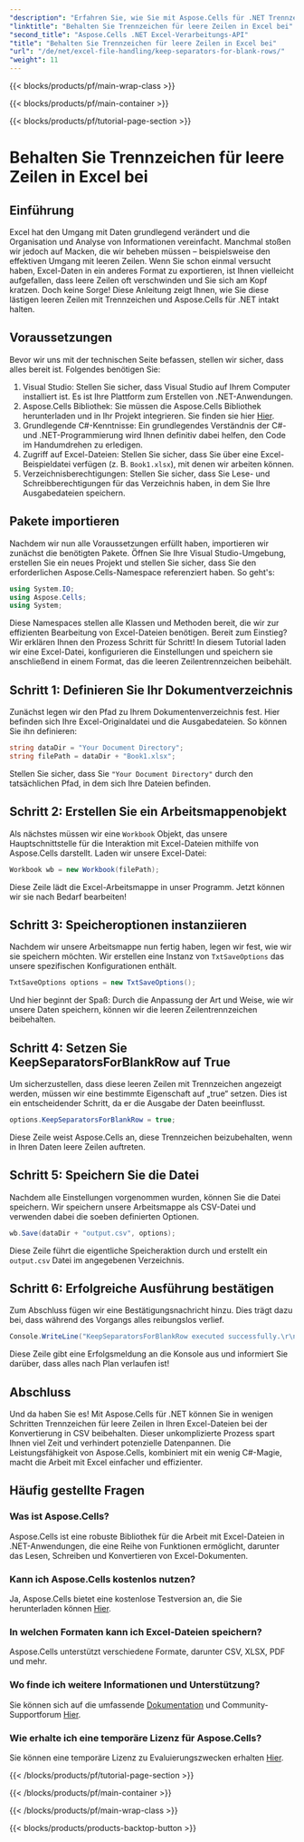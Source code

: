 ```yaml
---
"description": "Erfahren Sie, wie Sie mit Aspose.Cells für .NET Trennzeichen für leere Zeilen in Excel beibehalten. Schritt-für-Schritt-Anleitung mit Codebeispielen."
"linktitle": "Behalten Sie Trennzeichen für leere Zeilen in Excel bei"
"second_title": "Aspose.Cells .NET Excel-Verarbeitungs-API"
"title": "Behalten Sie Trennzeichen für leere Zeilen in Excel bei"
"url": "/de/net/excel-file-handling/keep-separators-for-blank-rows/"
"weight": 11
---
```


{{< blocks/products/pf/main-wrap-class >}}

{{< blocks/products/pf/main-container >}}

{{< blocks/products/pf/tutorial-page-section >}}

# Behalten Sie Trennzeichen für leere Zeilen in Excel bei

## Einführung
Excel hat den Umgang mit Daten grundlegend verändert und die Organisation und Analyse von Informationen vereinfacht. Manchmal stoßen wir jedoch auf Macken, die wir beheben müssen – beispielsweise den effektiven Umgang mit leeren Zeilen. Wenn Sie schon einmal versucht haben, Excel-Daten in ein anderes Format zu exportieren, ist Ihnen vielleicht aufgefallen, dass leere Zeilen oft verschwinden und Sie sich am Kopf kratzen. Doch keine Sorge! Diese Anleitung zeigt Ihnen, wie Sie diese lästigen leeren Zeilen mit Trennzeichen und Aspose.Cells für .NET intakt halten.
## Voraussetzungen
Bevor wir uns mit der technischen Seite befassen, stellen wir sicher, dass alles bereit ist. Folgendes benötigen Sie:
1. Visual Studio: Stellen Sie sicher, dass Visual Studio auf Ihrem Computer installiert ist. Es ist Ihre Plattform zum Erstellen von .NET-Anwendungen.
2. Aspose.Cells Bibliothek: Sie müssen die Aspose.Cells Bibliothek herunterladen und in Ihr Projekt integrieren. Sie finden sie hier [Hier](https://releases.aspose.com/cells/net/).
3. Grundlegende C#-Kenntnisse: Ein grundlegendes Verständnis der C#- und .NET-Programmierung wird Ihnen definitiv dabei helfen, den Code im Handumdrehen zu erledigen.
4. Zugriff auf Excel-Dateien: Stellen Sie sicher, dass Sie über eine Excel-Beispieldatei verfügen (z. B. `Book1.xlsx`), mit denen wir arbeiten können.
5. Verzeichnisberechtigungen: Stellen Sie sicher, dass Sie Lese- und Schreibberechtigungen für das Verzeichnis haben, in dem Sie Ihre Ausgabedateien speichern.
## Pakete importieren
Nachdem wir nun alle Voraussetzungen erfüllt haben, importieren wir zunächst die benötigten Pakete. Öffnen Sie Ihre Visual Studio-Umgebung, erstellen Sie ein neues Projekt und stellen Sie sicher, dass Sie den erforderlichen Aspose.Cells-Namespace referenziert haben. So geht's:
```csharp
using System.IO;
using Aspose.Cells;
using System;
```
Diese Namespaces stellen alle Klassen und Methoden bereit, die wir zur effizienten Bearbeitung von Excel-Dateien benötigen.
Bereit zum Einstieg? Wir erklären Ihnen den Prozess Schritt für Schritt! In diesem Tutorial laden wir eine Excel-Datei, konfigurieren die Einstellungen und speichern sie anschließend in einem Format, das die leeren Zeilentrennzeichen beibehält.
## Schritt 1: Definieren Sie Ihr Dokumentverzeichnis
Zunächst legen wir den Pfad zu Ihrem Dokumentenverzeichnis fest. Hier befinden sich Ihre Excel-Originaldatei und die Ausgabedateien. So können Sie ihn definieren:
```csharp
string dataDir = "Your Document Directory";
string filePath = dataDir + "Book1.xlsx";
```
Stellen Sie sicher, dass Sie `"Your Document Directory"` durch den tatsächlichen Pfad, in dem sich Ihre Dateien befinden.
## Schritt 2: Erstellen Sie ein Arbeitsmappenobjekt
Als nächstes müssen wir eine `Workbook` Objekt, das unsere Hauptschnittstelle für die Interaktion mit Excel-Dateien mithilfe von Aspose.Cells darstellt. Laden wir unsere Excel-Datei:
```csharp
Workbook wb = new Workbook(filePath);
```
Diese Zeile lädt die Excel-Arbeitsmappe in unser Programm. Jetzt können wir sie nach Bedarf bearbeiten!
## Schritt 3: Speicheroptionen instanziieren
Nachdem wir unsere Arbeitsmappe nun fertig haben, legen wir fest, wie wir sie speichern möchten. Wir erstellen eine Instanz von `TxtSaveOptions` das unsere spezifischen Konfigurationen enthält.
```csharp
TxtSaveOptions options = new TxtSaveOptions();
```
Und hier beginnt der Spaß: Durch die Anpassung der Art und Weise, wie wir unsere Daten speichern, können wir die leeren Zeilentrennzeichen beibehalten.
## Schritt 4: Setzen Sie KeepSeparatorsForBlankRow auf True
Um sicherzustellen, dass diese leeren Zeilen mit Trennzeichen angezeigt werden, müssen wir eine bestimmte Eigenschaft auf „true“ setzen. Dies ist ein entscheidender Schritt, da er die Ausgabe der Daten beeinflusst.
```csharp
options.KeepSeparatorsForBlankRow = true;
```
Diese Zeile weist Aspose.Cells an, diese Trennzeichen beizubehalten, wenn in Ihren Daten leere Zeilen auftreten.
## Schritt 5: Speichern Sie die Datei
Nachdem alle Einstellungen vorgenommen wurden, können Sie die Datei speichern. Wir speichern unsere Arbeitsmappe als CSV-Datei und verwenden dabei die soeben definierten Optionen.
```csharp
wb.Save(dataDir + "output.csv", options);
```
Diese Zeile führt die eigentliche Speicheraktion durch und erstellt ein `output.csv` Datei im angegebenen Verzeichnis.
## Schritt 6: Erfolgreiche Ausführung bestätigen
Zum Abschluss fügen wir eine Bestätigungsnachricht hinzu. Dies trägt dazu bei, dass während des Vorgangs alles reibungslos verlief. 
```csharp
Console.WriteLine("KeepSeparatorsForBlankRow executed successfully.\r\n");
```
Diese Zeile gibt eine Erfolgsmeldung an die Konsole aus und informiert Sie darüber, dass alles nach Plan verlaufen ist!
## Abschluss
Und da haben Sie es! Mit Aspose.Cells für .NET können Sie in wenigen Schritten Trennzeichen für leere Zeilen in Ihren Excel-Dateien bei der Konvertierung in CSV beibehalten. Dieser unkomplizierte Prozess spart Ihnen viel Zeit und verhindert potenzielle Datenpannen. Die Leistungsfähigkeit von Aspose.Cells, kombiniert mit ein wenig C#-Magie, macht die Arbeit mit Excel einfacher und effizienter.
## Häufig gestellte Fragen
### Was ist Aspose.Cells?
Aspose.Cells ist eine robuste Bibliothek für die Arbeit mit Excel-Dateien in .NET-Anwendungen, die eine Reihe von Funktionen ermöglicht, darunter das Lesen, Schreiben und Konvertieren von Excel-Dokumenten.
### Kann ich Aspose.Cells kostenlos nutzen?
Ja, Aspose.Cells bietet eine kostenlose Testversion an, die Sie herunterladen können [Hier](https://releases.aspose.com/).
### In welchen Formaten kann ich Excel-Dateien speichern?
Aspose.Cells unterstützt verschiedene Formate, darunter CSV, XLSX, PDF und mehr.
### Wo finde ich weitere Informationen und Unterstützung?
Sie können sich auf die umfassende [Dokumentation](https://reference.aspose.com/cells/net/) und Community-Supportforum [Hier](https://forum.aspose.com/c/cells/9).
### Wie erhalte ich eine temporäre Lizenz für Aspose.Cells?
Sie können eine temporäre Lizenz zu Evaluierungszwecken erhalten [Hier](https://purchase.aspose.com/temporary-license/).

{{< /blocks/products/pf/tutorial-page-section >}}

{{< /blocks/products/pf/main-container >}}

{{< /blocks/products/pf/main-wrap-class >}}

{{< blocks/products/products-backtop-button >}}
